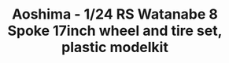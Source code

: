 ---
layout: product
title: "Aoshima - 1/24 RS Watanabe 8 Spoke 17inch wheel and tire set, plastic modelkit"
price: "TBA" 
desc: "N/A"
img_path: "/assets/img/AO52433.jpg"
brand: "N/A"
available: false
special_offer: false
new: false
soon: false
cat: "010000"
subcat: "013700"
subsubcat: "0N/A"
sifra: "AO52433"
popular: true
---
